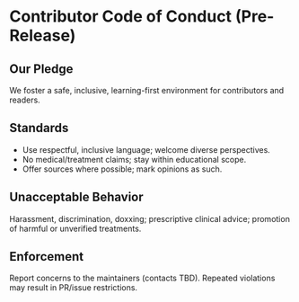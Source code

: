 # Contributor Code of Conduct (Pre-Release)

## Our Pledge
We foster a safe, inclusive, learning-first environment for contributors and readers.

## Standards
- Use respectful, inclusive language; welcome diverse perspectives.
- No medical/treatment claims; stay within educational scope.
- Offer sources where possible; mark opinions as such.

## Unacceptable Behavior
Harassment, discrimination, doxxing; prescriptive clinical advice; promotion of harmful or unverified treatments.

## Enforcement
Report concerns to the maintainers (contacts TBD). Repeated violations may result in PR/issue restrictions.
